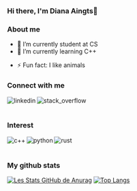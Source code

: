### Hi there, I'm Diana Aingts👋

<!--
**juldiana/juldiana** is a ✨ _special_ ✨ repository because its `README.md` (this file) appears on your GitHub profile.

Here are some ideas to get you started:
-->

### About me
- 🔭 I’m currently student at CS
- 🌱 I’m currently learning C++
<!--- 👯 I’m looking to collaborate on ...
- 🤔 I’m looking for help with ...
- 💬 Ask me about ...
- 📫 How to reach me: ...
- 😄 Pronouns: ...-->
- ⚡ Fun fact: I like animals

### Connect with me
<!--https://github.com/alexandresanlim/Badges4-README.md-Profile.git-->
<img align="left" alt="linkedin" src="https://img.shields.io/badge/LinkedIn-0077B5?style=for-the-badge&logo=linkedin&logoColor=white"/>
<img align="left" alt="stack_overflow" src="https://img.shields.io/badge/Stack_Overflow-FE7A16?style=for-the-badge&logo=stack-overflow&logoColor=white"/>

<br><br>
### Interest
<img align="left" alt="c++" src="https://img.shields.io/badge/C%2B%2B-00599C?style=for-the-badge&logo=c%2B%2B&logoColor=white"/>
<img align="left" alt="python" src="https://img.shields.io/badge/Python-FFD43B?style=for-the-badge&logo=python&logoColor=blue"/>
<img align="left" alt="rust" src="https://img.shields.io/badge/Rust-black?style=for-the-badge&logo=rust&logoColor=#E57324"/>

<br><br>
### My github stats
[![Les Stats GitHub de Anurag](https://github-readme-stats.vercel.app/api?username=juldiana)](https://github.com/anuraghazra/github-readme-stats)
[![Top Langs](https://github-readme-stats.vercel.app/api/top-langs/?username=juldiana&layout=compact)](https://github.com/anuraghazra/github-readme-stats)
